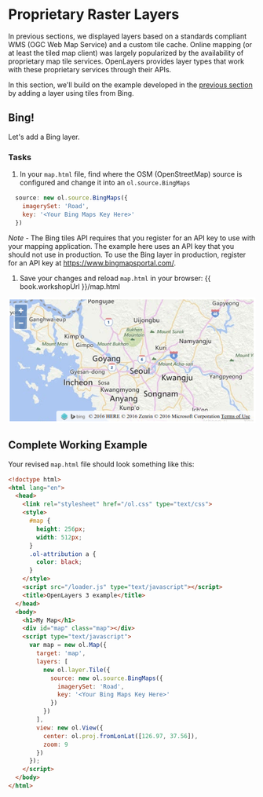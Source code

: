# Proprietary Raster Layers

In previous sections, we displayed layers based on a standards compliant WMS (OGC Web Map Service) and a custom tile cache. Online mapping (or at least the tiled map client) was largely popularized by the availability of proprietary map tile services. OpenLayers provides layer types that work with these proprietary services through their APIs.

In this section, we'll build on the example developed in the [previous section](cached.md) by adding a layer using tiles from Bing.

## Bing!

Let's add a Bing layer.

### Tasks

1. In your `map.html` file, find where the OSM (OpenStreetMap) source is configured and change it into an `ol.source.BingMaps`

  ```js
    source: new ol.source.BingMaps({
      imagerySet: 'Road',
      key: '<Your Bing Maps Key Here>'
    })
  ```
  *Note* - The Bing tiles API requires that you register for an API key to use with your mapping application.  The example here uses an API key that you should not use in production.  To use the Bing layer in production, register for an API key at https://www.bingmapsportal.com/.

1.  Save your changes and reload `map.html` in your browser: {{ book.workshopUrl }}/map.html

  ![A map with tiles from a Bing Maps source](proprietary1.png)

## Complete Working Example

Your revised `map.html` file should look something like this:

```html
<!doctype html>
<html lang="en">
  <head>
    <link rel="stylesheet" href="/ol.css" type="text/css">
    <style>
      #map {
        height: 256px;
        width: 512px;
      }
      .ol-attribution a {
        color: black;
      }
    </style>
    <script src="/loader.js" type="text/javascript"></script>
    <title>OpenLayers 3 example</title>
  </head>
  <body>
    <h1>My Map</h1>
    <div id="map" class="map"></div>
    <script type="text/javascript">
      var map = new ol.Map({
        target: 'map',
        layers: [
          new ol.layer.Tile({
            source: new ol.source.BingMaps({
              imagerySet: 'Road',
              key: '<Your Bing Maps Key Here>'
            })
          })
        ],
        view: new ol.View({
          center: ol.proj.fromLonLat([126.97, 37.56]),
          zoom: 9
        })
      });
    </script>
  </body>
</html>
```
